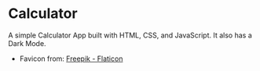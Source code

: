 # Calculator

A simple Calculator App built with HTML, CSS, and JavaScript. It also has a Dark Mode.



* Favicon from:
<a href="https://www.flaticon.com/free-icons/calculator" title="calculator icons">Freepik - Flaticon</a>
